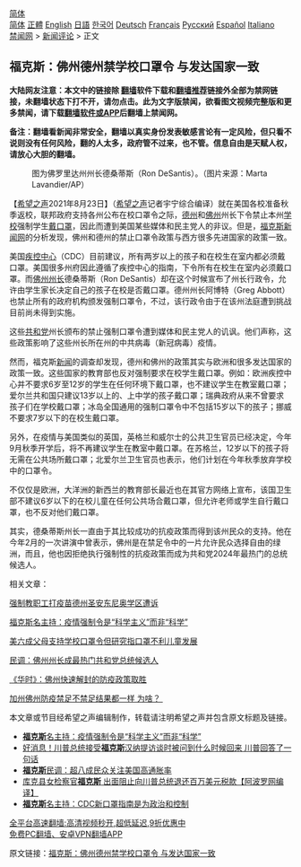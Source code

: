  <!-- 面包屑导航 --> <div class="breadcrumb"><!-- GTranslate: https://gtranslate.io/ -->  <div class="switcher notranslate">  <div class="selected">  <a href="#" onclick="return false;"> 简体</a>  </div>  <div class="option">  <a href="https://www.bannedbook.org" onclick="doGTranslate('zh-CN|zh-CN');jQuery('div.switcher div.selected a').html(jQuery(this).html());return false;" title="简体中文" class="nturl selected"> 简体</a>  <a href="https://www.bannedbook.org/zh-tw/" onclick="doGTranslate('zh-CN|zh-TW');jQuery('div.switcher div.selected a').html(jQuery(this).html());return false;" title="繁體中文" class="nturl"> 正體</a>  <a href="https://www.bannedbook.org/en/" onclick="doGTranslate('zh-CN|en');jQuery('div.switcher div.selected a').html(jQuery(this).html());return false;" title="English" class="nturl"> English</a>  <a href="https://www.bannedbook.org/ja/" onclick="doGTranslate('zh-CN|ja');jQuery('div.switcher div.selected a').html(jQuery(this).html());return false;" title="日本語" class="nturl"> 日語</a>  <a href="https://www.bannedbook.org/ko/" onclick="doGTranslate('zh-CN|ko');jQuery('div.switcher div.selected a').html(jQuery(this).html());return false;" title="한국어" class="nturl"> 한국어</a>  <a href="https://www.bannedbook.org/de/" onclick="doGTranslate('zh-CN|de');jQuery('div.switcher div.selected a').html(jQuery(this).html());return false;" title="Deutsch" class="nturl"> Deutsch</a>  <a href="https://www.bannedbook.org/fr/" onclick="doGTranslate('zh-CN|fr');jQuery('div.switcher div.selected a').html(jQuery(this).html());return false;" title="Français" class="nturl"> Français</a>  <a href="https://www.bannedbook.org/ru/" onclick="doGTranslate('zh-CN|ru');jQuery('div.switcher div.selected a').html(jQuery(this).html());return false;" title="Русский" class="nturl"> Русский</a>  <a href="https://www.bannedbook.org/es/" onclick="doGTranslate('zh-CN|es');jQuery('div.switcher div.selected a').html(jQuery(this).html());return false;" title="Español" class="nturl"> Español</a>  <a href="https://www.bannedbook.org/it/" onclick="doGTranslate('zh-CN|it');jQuery('div.switcher div.selected a').html(jQuery(this).html());return false;" title="Italiano" class="nturl"> Italiano</a>  </div>  </div>      <div class='breadcrumb-sub'><!-- Breadcrumb NavXT 6.3.0 --> <a href="https://www.bannedbook.org/" class="home">禁闻网</a> &gt; <a href="https://www.bannedbook.org/bnews/comments/" class="category">新闻评论</a> &gt; 正文</div></div><h2>福克斯：佛州德州禁学校口罩令 与发达国家一致</h2> <p class="notice"><b>大陆网友注意：本文中的链接除 <a href="https://github.com/bannedbook/fanqiang" >翻墙</a>软件下载和<a href="https://github.com/killgcd/justmysocks/blob/master/README.md">翻墙推荐</a>链接外全部为禁网链接，未翻墙状态下打不开，请勿点击。此为文字版禁闻，欲看图文视频完整版和更多禁闻，请下载<a href="https://github.com/bannedbook/fanqiang">翻墙软件或APP</a>后翻墙上禁闻网。</p><p>备注：翻墙看新闻非常安全，翻墙以真实身份发表敏感言论有一定风险，但只看不说则没有任何风险，翻的人太多，政府管不过来，也不管。信息自由是天赋人权，请放心大胆的翻墙。</b></p>  <div class="entry"> <figure> <p><figcaption>图为佛罗里达州州长德桑蒂斯（Ron DeSantis）。（图片来源：Marta Lavandier/AP）</figcaption></figure> <p>【<span class='wp_keywordlink_affiliate'><a href="https://www.soundofhope.org" title="希望之声" target="_blank">希望之声</a></span>2021年8月23日】（<a href="https://www.bannedbook.org/bnews/tag/%e5%b8%8c%e6%9c%9b%e4%b9%8b%e5%a3%b0/" class="st_tag internal_tag" rel="tag" title="标签 希望之声 下的日志">希望之声</a>记者宇宁综合编译）就在美国各校准备秋季返校，联邦政府支持各州公布在校口罩令之际，<a href="https://www.bannedbook.org/bnews/tag/%e5%be%b7%e5%b7%9e/" class="st_tag internal_tag" rel="tag" title="标签 德州 下的日志">德州</a>和<a href="https://www.bannedbook.org/bnews/tag/%e4%bd%9b%e5%b7%9e/" class="st_tag internal_tag" rel="tag" title="标签 佛州 下的日志">佛州</a>州长下令禁止本州<a href="https://www.bannedbook.org/bnews/tag/%e5%ad%a6%e6%a0%a1/" class="st_tag internal_tag" rel="tag" title="标签 学校 下的日志">学校</a>强制学生<a href="https://www.bannedbook.org/bnews/tag/%E6%88%B4%E5%8F%A3%E7%BD%A9/" class="st_tag internal_tag" rel="tag" title="标签 戴口罩 下的日志">戴口罩</a>，因此而遭到美国某些媒体和民主党人的非议。但是，<a href="https://www.bannedbook.org/bnews/tag/%e7%a6%8f%e5%85%8b%e6%96%af/" class="st_tag internal_tag" rel="tag" title="标签 福克斯 下的日志">福克斯</a><span class='wp_keywordlink_affiliate'><a href="https://www.bannedbook.org/" title="新闻网">新闻网</a></span>的分析发现，佛州和德州的禁止口罩令政策与西方很多先进国家的政策一致。</p> <p>美国<a href="https://www.bannedbook.org/bnews/tag/%E7%96%BE%E6%8E%A7%E4%B8%AD%E5%BF%83/" class="st_tag internal_tag" rel="tag" title="标签 疾控中心 下的日志">疾控中心</a>（CDC）目前建议，所有两岁以上的孩子和在校生在室内都必须戴口罩。美国很多州府因此遵循了疾控中心的指南，下令所有在校生在室内必须戴口罩。而<a href="https://www.bannedbook.org/bnews/tag/%E4%BD%9B%E5%B7%9E%E5%B7%9E%E9%95%BF/" class="st_tag internal_tag" rel="tag" title="标签 佛州州长 下的日志">佛州州长</a>德桑蒂斯（Ron DeSantis）却在这个时候宣布了州长行政令，允许由学生家长决定自己的孩子在校是否戴口罩。德州州长阿博特（Greg Abbott）也禁止所有的政府机构颁发强制口罩令，不过，该行政令由于在该州法庭遭到挑战目前尚未得到实施。</p> <p>这些<a href="https://www.bannedbook.org/bnews/tag/%e5%85%b1%e5%92%8c%e5%85%9a/" class="st_tag internal_tag" rel="tag" title="标签 共和党 下的日志">共和党</a>州长颁布的禁止强制口罩令遭到媒体和民主党人的讥讽。他们声称，这些政策影响了这些州长所在州的中共病毒（新冠病毒）疫情。</p> <p>然而，福克斯<span class='wp_keywordlink_affiliate'><a href="https://www.bannedbook.org/" title="新闻">新闻</a></span>的调查却发现，德州和佛州的政策其实与欧洲和很多发达国家的政策一致。这些国家的教育部也反对强制要求在校学生戴口罩。例如：欧洲疾控中心并不要求6岁至12岁的学生在任何环境下戴口罩，也不建议学生在教室戴口罩；爱尔兰共和国只建议13岁以上的、上中学的孩子戴口罩；瑞典政府从来不曾要求孩子们在学校戴口罩；冰岛全国通用的强制口罩令中不包括15岁以下的孩子；挪威不要求7岁以下的在校生戴口罩。</p>  <p>另外，在疫情与美国类似的英国，英格兰和威尔士的公共卫生官员已经决定，今年9月秋季开学后，将不再建议学生在教室中戴口罩。在苏格兰，12岁以下的孩子将无需在公共场所戴口罩；北爱尔兰卫生官员也表示，他们计划在今年秋季放弃学校中的口罩令。</p> <p>不仅仅是欧洲，大洋洲的新西兰的教育部长最近也在其官方网络上宣布，该国卫生部不建议6岁以下的在校儿童在任何公共场合戴口罩，但允许老师或学生自行戴口罩，也不反对他们戴口罩。</p> <p>其实，德桑蒂斯州长一直由于其比较成功的抗疫政策而得到该州民众的支持。他在今年2月的一次讲演中曾表示，佛州是在禁足令中的一片允许民众选择自由的绿洲，而且，他也因拒绝执行强制性的抗疫政策而成为共和党2024年最热门的总统候选人。</p> <p>相关文章：</p>  <p><a data-ved="2ahUKEwiSlcnw_cfyAhXGVisKHQ4XCLIQFnoECAIQAQ" href="https://www.soundofhope.org/post/537926?lang=b5" ping="/url?sa=t&amp;source=web&amp;rct=j&amp;url=https://www.soundofhope.org/post/537926%3Flang%3Db5&amp;ved=2ahUKEwiSlcnw_cfyAhXGVisKHQ4XCLIQFnoECAIQAQ">强制教职工打疫苗德州圣安东尼奥学区遭诉</a></p> <p><a href="https://www.soundofhope.org/post/536996">福克斯名主持：疫情强制令是“科学主义”而非“科学”</a></p> <p><a data-ved="2ahUKEwjboa_K_8fyAhUNXSsKHY4MCB8QFnoECAMQAQ" href="https://www.soundofhope.org/post/534992" ping="/url?sa=t&amp;source=web&amp;rct=j&amp;url=https://www.soundofhope.org/post/534992&amp;ved=2ahUKEwjboa_K_8fyAhUNXSsKHY4MCB8QFnoECAMQAQ">美六成父母支持学校口罩令但研究指口罩不利儿童发展</a></p> <p><a data-ved="2ahUKEwjBwu-TgsjyAhVOU30KHcxMC9EQFnoECAMQAQ" href="https://www.soundofhope.org/post/518321" ping="/url?sa=t&amp;source=web&amp;rct=j&amp;url=https://www.soundofhope.org/post/518321&amp;ved=2ahUKEwjBwu-TgsjyAhVOU30KHcxMC9EQFnoECAMQAQ">民调：佛州州长成最热门共和党总统候选人</a></p>  <p><a data-ved="2ahUKEwip0Pa0gsjyAhVZX30KHZ9GCHwQFnoECAIQAQ" href="https://www.soundofhope.org/post/478820?lang=b5" ping="/url?sa=t&amp;source=web&amp;rct=j&amp;url=https://www.soundofhope.org/post/478820%3Flang%3Db5&amp;ved=2ahUKEwip0Pa0gsjyAhVZX30KHZ9GCHwQFnoECAIQAQ">《华时》：佛州快速解封的防疫政策取胜</a></p> <p><a data-ved="2ahUKEwiUlsTPgsjyAhVggUsFHVBuBywQFnoECAIQAQ" href="https://www.soundofhope.org/post/474887?lang=b5" ping="/url?sa=t&amp;source=web&amp;rct=j&amp;url=https://www.soundofhope.org/post/474887%3Flang%3Db5&amp;ved=2ahUKEwiUlsTPgsjyAhVggUsFHVBuBywQFnoECAIQAQ">加州佛州防疫禁足不禁足结果都一样 为啥？ </a></p> <p>本文章或节目经希望之声编辑制作，转载请注明希望之声并包含原文标题及链接。 </p> <ul class='op-related-articles' title='相关阅读'> <li><a href='https://www.bannedbook.org/bnews/comments/20210820/1609572.html' target='_blank'><b>福克斯</b>名主持：疫情强制令是“科学主义”而非“科学”</a></li> <li><a href='https://www.bannedbook.org/bnews/bannedvideo/20210819/1608873.html' target='_blank'>好消息！川普总统接受<b>福克斯</b>汉纳提访谈时被问到什么时候回来 川普回答了一句话</a></li> <li><a href='https://www.bannedbook.org/bnews/comments/20210812/1604940.html' target='_blank'><b>福克斯</b>民调：超八成民众关注美国高通胀率</a></li> <li><a href='https://www.bannedbook.org/bnews/cnnews/20210802/1598809.html' target='_blank'>库克县女检察官<b>福克斯</b> 出面阻止向川普总统退还百万美元税款【阿波罗网编译】</a></li> <li><a href='https://www.bannedbook.org/bnews/comments/20210729/1596288.html' target='_blank'><b>福克斯</b>名主持：CDC新口罩指南是为政治和控制</a></li> </ul> <p class="texttj"> <a href="https://github.com/bannedbook/fanqiang/wiki/V2ray%E6%9C%BA%E5%9C%BA" target="_blank">全平台高速翻墙:高清视频秒开,超低延迟,9折优惠中</a><br/> <a href="https://github.com/bannedbook/fanqiang/wiki/%E7%A6%81%E9%97%BB%E7%BD%91%E5%AE%89%E5%8D%93%E7%BF%BB%E5%A2%99%E6%96%B0%E9%97%BBAPP" target="_blank">免费PC翻墙、安卓VPN翻墙APP</a></p> <p>原文链接：<a class="src_link"  href="https://www.soundofhope.org/post/538181" target="_blank">福克斯：佛州德州禁学校口罩令 与发达国家一致</a></p><a name='sharetosocial'></a>  <div style="margin-bottom:5px;padding-bottom:5px;clear:both"> <div id="archive-pix-1" class="banner-ads"> <!-- AuctionX Display platform tag START --> <div id="26318x728x90x621x_ADSLOT2" clicktrack="%%CLICK_URL_ESC%%"></div> <!-- AuctionX Display platform tag END --> </div> <div id="archive-pix-2" class="banner-ads"> <!-- AuctionX Display platform tag START --> <div id="26315x300x250x621x_ADSLOT2" clicktrack="%%CLICK_URL_ESC%%"></div> <!-- AuctionX Display platform tag END --> </div> </div>  <div id="archive-pix-1" class="banner-ads"> <!-- AuctionX Display platform tag START --> <div id="26318x728x90x621x_ADSLOT3" clicktrack="%%CLICK_URL_ESC%%"></div> <!-- AuctionX Display platform tag END --> </div> </div><!--END ENTRY--> 